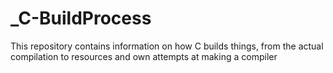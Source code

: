 # _C-BuildProcess
This repository contains information on how C builds things, from the actual compilation to resources and own attempts at making a compiler
